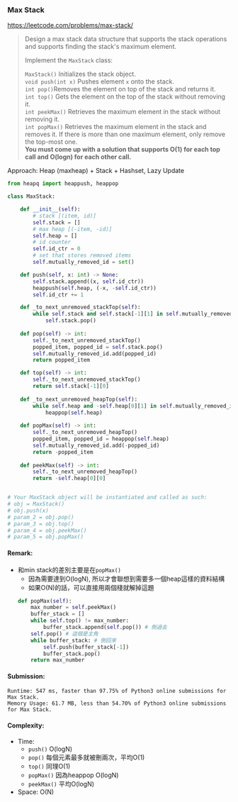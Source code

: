 ### Max Stack
https://leetcode.com/problems/max-stack/
>Design a max stack data structure that supports the stack operations and supports finding the stack's maximum element.
>
>Implement the `MaxStack` class:
>
>`MaxStack()` Initializes the stack object.\
>`void push(int x)` Pushes element `x` onto the stack.\
>`int pop()`Removes the element on top of the stack and returns it.\
>`int top()` Gets the element on the top of the stack without removing it.\
>`int peekMax()` Retrieves the maximum element in the stack without removing it.\
>`int popMax()` Retrieves the maximum element in the stack and removes it. If there is more than one maximum element, only remove the top-most one.\
>**You must come up with a solution that supports O(1) for each top call and O(logn) for each other call.**

Approach: Heap (maxheap) + Stack + Hashset, Lazy Update

```python
from heapq import heappush, heappop

class MaxStack:

    def __init__(self):
        # stack [(item, id)]
        self.stack = []
        # max heap [(-item, -id)]
        self.heap = []
        # id counter
        self.id_ctr = 0
        # set that stores removed items
        self.mutually_removed_id = set()

    def push(self, x: int) -> None:
        self.stack.append((x, self.id_ctr))
        heappush(self.heap, (-x, -self.id_ctr))
        self.id_ctr += 1

    def _to_next_unremoved_stackTop(self):
        while self.stack and self.stack[-1][1] in self.mutually_removed_id:
            self.stack.pop()
        
    def pop(self) -> int:
        self._to_next_unremoved_stackTop()
        popped_item, popped_id = self.stack.pop()
        self.mutually_removed_id.add(popped_id)
        return popped_item

    def top(self) -> int:
        self._to_next_unremoved_stackTop()
        return self.stack[-1][0]
        
    def _to_next_unremoved_heapTop(self):
        while self.heap and -self.heap[0][1] in self.mutually_removed_id:
            heappop(self.heap)
            
    def popMax(self) -> int:
        self._to_next_unremoved_heapTop()
        popped_item, popped_id = heappop(self.heap)
        self.mutually_removed_id.add(-popped_id)
        return -popped_item 
        
    def peekMax(self) -> int:
        self._to_next_unremoved_heapTop()
        return -self.heap[0][0]


# Your MaxStack object will be instantiated and called as such:
# obj = MaxStack()
# obj.push(x)
# param_2 = obj.pop()
# param_3 = obj.top()
# param_4 = obj.peekMax()
# param_5 = obj.popMax()
```
#### Remark:
- 和min stack的差別主要是在`popMax()`
    - 因為需要達到O(logN), 所以才會聯想到需要多一個heap這樣的資料結構
    - 如果O(N)的話，可以直接用兩個棧就解掉這題
    ```python
    def popMax(self):
        max_number = self.peekMax()
        buffer_stack = []
        while self.top() != max_number:
            buffer_stack.append(self.pop()) # 倒過去
        self.pop() # 這個是主角
        while buffer_stack: # 倒回來
            self.push(buffer_stack[-1])
            buffer_stack.pop()
        return max_number
    ```
#### Submission:
```
Runtime: 547 ms, faster than 97.75% of Python3 online submissions for Max Stack.
Memory Usage: 61.7 MB, less than 54.70% of Python3 online submissions for Max Stack.
```
#### Complexity:
- Time:
  - `push()` O(logN)
  - `pop()` 每個元素最多就被刪兩次，平均O(1)
  - `top()` 同理O(1)
  - `popMax()` 因為heappop O(logN)
  - `peekMax()` 平均O(logN)
- Space: O(N)

